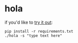 # hola

if you'd like to [try it out](https://drive.google.com/open?id=1EGeTPGRRxY6qYLbU__dMwkWsGXieAIo0):
```
pip install -r requirements.txt
./hola -s "type text here"
```
